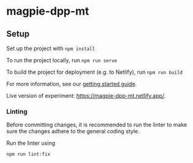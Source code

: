 # magpie-dpp-mt

## Setup
Set up the project with `npm install`

To run the project locally, run `npm run serve`

To build the project for deployment (e.g. to Netlify), run `npm run build`

For more information, see our [getting started guide](https://magpie-ea.github.io/magpie-site/experiments/introduction.html).

Live version of experiment: <https://magpie-dpp-mt.netlify.app/>.

### Linting
Before committing changes, it is recommended to run the linter to make sure the changes adhere to the general coding style.

Run the linter using

```
npm run lint:fix
```
